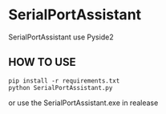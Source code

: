 # SerialPortAssistant
 SerialPortAssistant use Pyside2
## HOW TO USE
    pip install -r requirements.txt  
    python SerialPortAssistant.py
or use the SerialPortAssistant.exe in realease
